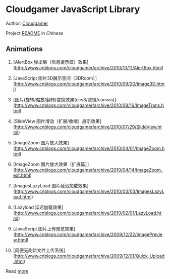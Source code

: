 # Cloudgamer JavaScript Library

Author: [Cloudgamer](http://www.cnblogs.com/cloudgamer/)

Project [README](http://goo.gl/88Pv2y) in *Chinese*


## Animations

1. [AlertBox 弹出层（信息提示框）效果]
(http://www.cnblogs.com/cloudgamer/archive/2010/10/11/AlertBox.html)

2. [JavaScript 图片3D展示空间（3DRoom）]
(http://www.cnblogs.com/cloudgamer/archive/2010/09/20/Image3D.html)

3. [图片(旋转/缩放/翻转)变换效果(ccs3/滤镜/canvas)]
(http://www.cnblogs.com/cloudgamer/archive/2010/08/16/ImageTrans.html)

4. [SlideView 图片滑动（扩展/收缩）展示效果]
(http://www.cnblogs.com/cloudgamer/archive/2010/07/29/SlideView.html)

5. [ImageZoom 图片放大效果]
(http://www.cnblogs.com/cloudgamer/archive/2010/04/01/ImageZoom.html)

6. [ImageZoom 图片放大效果（扩展篇）]
(http://www.cnblogs.com/cloudgamer/archive/2010/04/14/ImageZoom_ext.html)

7. [ImagesLazyLoad 图片延迟加载效果]
(http://www.cnblogs.com/cloudgamer/archive/2010/03/03/ImagesLazyLoad.html)

8. [Lazyload 延迟加载效果]
(http://www.cnblogs.com/cloudgamer/archive/2010/02/01/LazyLoad.html)

9. [JavaScript 图片上传预览效果]
(http://www.cnblogs.com/cloudgamer/archive/2009/12/22/ImagePreview.html)

10. [简便无刷新文件上传系统]
(http://www.cnblogs.com/cloudgamer/archive/2009/12/01/Quick_Upload.html)


Read [more](http://www.cnblogs.com/cloudgamer/)
